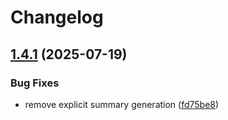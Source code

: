 # Changelog

## [1.4.1](https://github.com/agilecustoms/setup-maven-codeartifact/compare/v1.4.0...v1.4.1) (2025-07-19)

### Bug Fixes

* remove explicit summary generation ([fd75be8](https://github.com/agilecustoms/setup-maven-codeartifact/commit/fd75be8c3afc05ed91a12087369b6b22b97e605f))